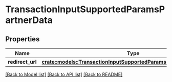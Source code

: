 # TransactionInputSupportedParamsPartnerData

## Properties

Name | Type | Description | Notes
------------ | ------------- | ------------- | -------------
**redirect_url** | [**crate::models::TransactionInputSupportedParamsPartnerDataRedirectUrl**](TransactionInput_supportedParams_partnerData_redirectUrl.md) |  | 

[[Back to Model list]](../README.md#documentation-for-models) [[Back to API list]](../README.md#documentation-for-api-endpoints) [[Back to README]](../README.md)


